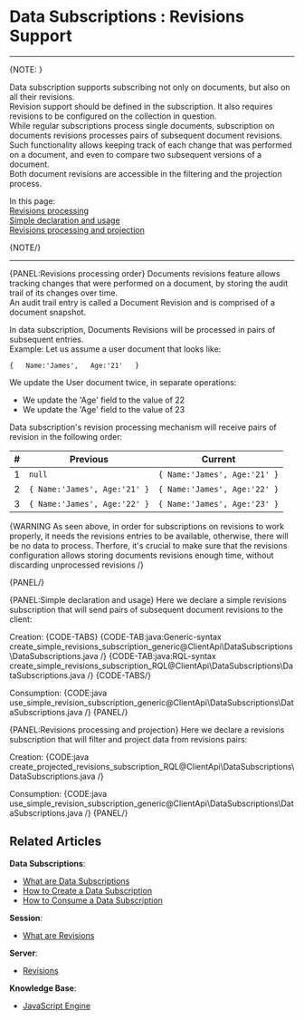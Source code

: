 ﻿# Data Subscriptions : Revisions Support

---

{NOTE: }

Data subscription supports subscribing not only on documents, but also on all their revisions.  
Revision support should be defined in the subscription. It also requires revisions to be configured on the collection in question.  
While regular subscriptions process single documents, subscription on documents revisions processes pairs of subsequent document revisions.  
Such functionality allows keeping track of each change that was performed on a document, and even to compare two subsequent versions of a document.  
Both document revisions are accessible in the filtering and the projection process.

In this page:  
[Revisions processing](../../../client-api/data-subscriptions/advanced-topics/subscription-with-revisioning#revisions-processing-order)  
[Simple declaration and usage](../../../client-api/data-subscriptions/advanced-topics/subscription-with-revisioning#simple-declaration-and-usage)   
[Revisions processing and projection](../../../client-api/data-subscriptions/advanced-topics/subscription-with-revisioning#revisions-processing-and-projection)  

{NOTE/}

---

{PANEL:Revisions processing order}
Documents revisions feature allows tracking changes that were performed on a document, by storing the audit trail of its changes over time.  
An audit trail entry is called a Document Revision and is comprised of a document snapshot.  

In data subscription, Documents Revisions will be processed in pairs of subsequent entries.  
Example: 
Let us assume a user document that looks like:  

`{  
    Name:'James',  
    Age:'21'  
}`  

We update the User document twice, in separate operations:  
* We update the 'Age' field to the value of 22  
* We update the 'Age' field to the value of 23  

Data subscription's revision processing mechanism will receive pairs of revision in the following order:  


| # | Previous | Current  |
|---|---|-----| 
| 1 | `null` | `{ Name:'James', Age:'21' }`  |
| 2 | `{ Name:'James', Age:'21' }` | `{ Name:'James', Age:'22' }` |
| 3 | `{ Name:'James', Age:'22' }` | `{ Name:'James', Age:'23' }` |
 

{WARNING As seen above, in order for subscriptions on revisions to work properly, it needs the revisions entries to be available, otherwise, there will be no data to process. Therfore, it's crucial to make sure that the revisions configuration allows storing documents revisions enough time, without discarding unprocessed revisions /}

{PANEL/}

{PANEL:Simple declaration and usage}
Here we declare a simple revisions subscription that will send pairs of subsequent document revisions to the client:

Creation:
{CODE-TABS}
{CODE-TAB:java:Generic-syntax create_simple_revisions_subscription_generic@ClientApi\DataSubscriptions\DataSubscriptions.java /}
{CODE-TAB:java:RQL-syntax create_simple_revisions_subscription_RQL@ClientApi\DataSubscriptions\DataSubscriptions.java /}
{CODE-TABS/}

Consumption:
{CODE:java use_simple_revision_subscription_generic@ClientApi\DataSubscriptions\DataSubscriptions.java /}
{PANEL/}

{PANEL:Revisions processing and projection}
Here we declare a revisions subscription that will filter and project data from revisions pairs:

Creation:
{CODE:java create_projected_revisions_subscription_RQL@ClientApi\DataSubscriptions\DataSubscriptions.java /}

Consumption:
{CODE:java use_simple_revision_subscription_generic@ClientApi\DataSubscriptions\DataSubscriptions.java /}
{PANEL/}

## Related Articles

**Data Subscriptions**:

- [What are Data Subscriptions](../../../client-api/data-subscriptions/what-are-data-subscriptions)
- [How to Create a Data Subscription](../../../client-api/data-subscriptions/creation/how-to-create-data-subscription)
- [How to Consume a Data Subscription](../../../client-api/data-subscriptions/consumption/how-to-consume-data-subscription)

**Session**:

- [What are Revisions](../../../client-api/session/revisions/what-are-revisions)

**Server**:

- [Revisions](../../../server/extensions/revisions)

**Knowledge Base**:

- [JavaScript Engine](../../../server/kb/javascript-engine)
